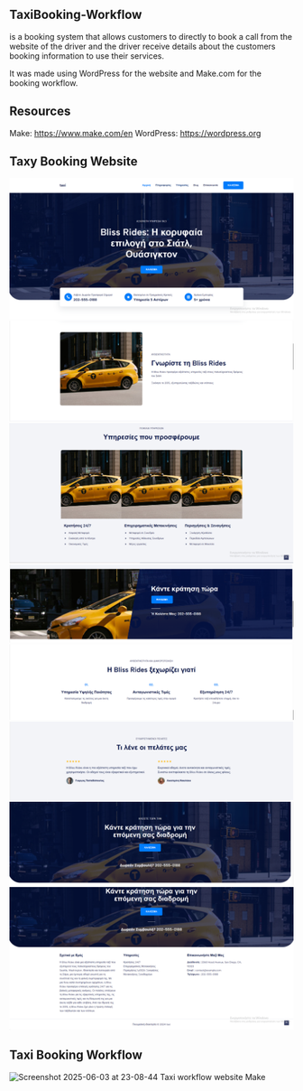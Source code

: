 ## TaxiBooking-Workflow 
is a booking system that allows customers to directly to book a call from the website of the driver and the driver receive details about the customers booking information to use their services.

It was made using WordPress for the website and Make.com for the booking workflow.

## Resources 
Make: https://www.make.com/en
WordPress: https://wordpress.org 


## Taxy Booking Website
![Image 1](1.PNG)
![Image 2](2.PNG)
![Image 3](3.PNG)
![Image 4](4.PNG)
![Image 5](5.PNG)
![Image 6](6.PNG)
![Image 7](7.PNG)
![Image 8](8.PNG)

## Taxi Booking Workflow 
![Screenshot 2025-06-03 at 23-08-44 Taxi workflow website Make](https://github.com/user-attachments/assets/1dadd5cc-14f8-4451-a16c-9a15bb9f28ca)

